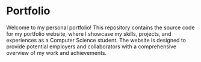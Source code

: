 # Portfolio
Welcome to my personal portfolio! This repository contains the source code for my portfolio website, where I showcase my skills, projects, and experiences as a Computer Science student. The website is designed to provide potential employers and collaborators with a comprehensive overview of my work and achievements.
